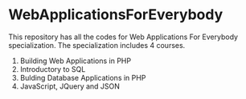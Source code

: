 # WebApplicationsForEverybody
This repository has all the codes for Web Applications For Everybody specialization.
The specialization includes 4 courses.
1) Building Web Applications in PHP
2) Introductory to SQL
3) Bulding Database Applications in PHP
4) JavaScript, JQuery and JSON
